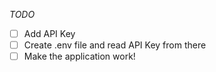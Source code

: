 *TODO*

- [ ] Add API Key
- [ ] Create .env file and read API Key from there
- [ ] Make the application work!
